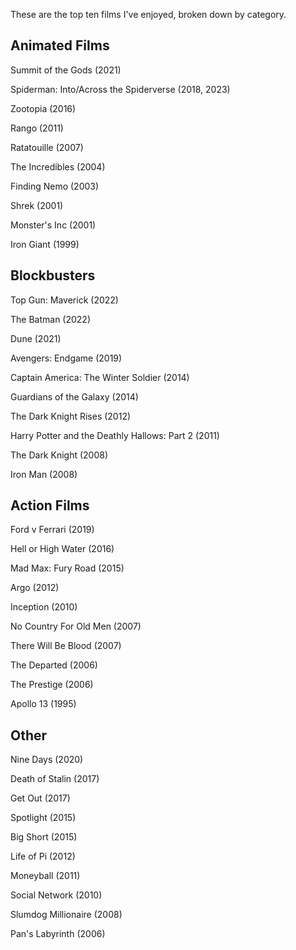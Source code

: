 These are the top ten films I've enjoyed, broken down by category.

## Animated Films
Summit of the Gods (2021)

Spiderman: Into/Across the Spiderverse (2018, 2023)

Zootopia (2016)

Rango (2011)

Ratatouille (2007)

The Incredibles (2004)

Finding Nemo (2003)

Shrek (2001)

Monster's Inc (2001)

Iron Giant (1999)

## Blockbusters
Top Gun: Maverick (2022)

The Batman (2022)

Dune (2021)

Avengers: Endgame (2019)

Captain America: The Winter Soldier (2014)

Guardians of the Galaxy (2014)

The Dark Knight Rises (2012)

Harry Potter and the Deathly Hallows: Part 2 (2011)

The Dark Knight (2008)

Iron Man (2008)

## Action Films
Ford v Ferrari (2019)

Hell or High Water (2016)

Mad Max: Fury Road (2015)

Argo (2012)

Inception (2010)

No Country For Old Men (2007)

There Will Be Blood (2007)

The Departed (2006)

The Prestige (2006)

Apollo 13 (1995)

## Other
Nine Days (2020)

Death of Stalin (2017)

Get Out (2017)

Spotlight (2015)

Big Short (2015)

Life of Pi (2012)

Moneyball (2011)

Social Network (2010)

Slumdog Millionaire (2008)

Pan's Labyrinth (2006)